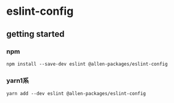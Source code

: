 # eslint-config

## getting started

### npm

`npm install --save-dev eslint @allen-packages/eslint-config`

### yarn1系

`yarn add --dev eslint @allen-packages/eslint-config`
